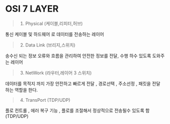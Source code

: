 # OSI 7 LAYER

> 1. Physical  (케이블,리피터,허브)

통신 케이블 및 하드웨어 로 데이터를 전송하는 레이어 

> 2. Data Link  (브리지,스위치)

송수신 되는 정보 오류와 흐름을 관리하여 안전한 정보를 전달, 수행 하수 있도록 도와주는 레이어 

> 3. NetWork    (라우터,레이어 3 스위치)

데이터를 목적지 까지 가장 안전하고 빠르게 전달 , 경로선택 , 주소선정 , 패킷을 전달 하는 역할을 한다.

> 4. TransPort  (TDP/UDP)

플로 컨트롤 , 에러 복구 기능  , 플로를 조절해서 정상적으로 전송될수 있도록 함 (TDP/UDP)
